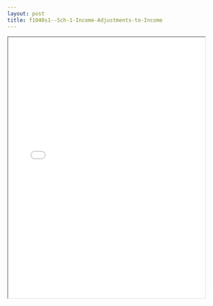 ```yaml
---
layout: post
title: f1040s1--Sch-1-Income-Adjustments-to-Income
---
```


<div class="pdf-container">
<iframe src="/ea//_pdf-2-md/f1040s1--Sch-1-Income-Adjustments-to-Income.pdf" height="600" width="90%" allowFullScreen="true"></iframe>
</div>


